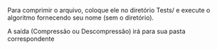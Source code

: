 Para comprimir o arquivo, coloque ele no diretório Tests/ e execute o algoritmo fornecendo seu nome (sem o diretório).

A saída (Compressão ou Descompressão) irá para sua pasta correspondente
